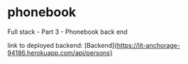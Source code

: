 # phonebook
Full stack - Part 3 - Phonebook back end

link to deployed backend: [Backend]{https://lit-anchorage-94186.herokuapp.com/api/persons}
